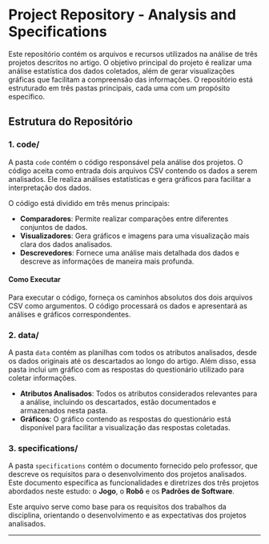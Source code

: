 # Project Repository - Analysis and Specifications

Este repositório contém os arquivos e recursos utilizados na análise de três projetos descritos no artigo. O objetivo principal do projeto é realizar uma análise estatística dos dados coletados, além de gerar visualizações gráficas que facilitam a compreensão das informações. O repositório está estruturado em três pastas principais, cada uma com um propósito específico.

## Estrutura do Repositório

### 1. **code/**
A pasta `code` contém o código responsável pela análise dos projetos. O código aceita como entrada dois arquivos CSV contendo os dados a serem analisados. Ele realiza análises estatísticas e gera gráficos para facilitar a interpretação dos dados.

O código está dividido em três menus principais:
- **Comparadores**: Permite realizar comparações entre diferentes conjuntos de dados.
- **Visualizadores**: Gera gráficos e imagens para uma visualização mais clara dos dados analisados.
- **Descrevedores**: Fornece uma análise mais detalhada dos dados e descreve as informações de maneira mais profunda.

#### Como Executar
Para executar o código, forneça os caminhos absolutos dos dois arquivos CSV como argumentos. O código processará os dados e apresentará as análises e gráficos correspondentes.

### 2. **data/**
A pasta `data` contém as planilhas com todos os atributos analisados, desde os dados originais até os descartados ao longo do artigo. Além disso, essa pasta inclui um gráfico com as respostas do questionário utilizado para coletar informações.

- **Atributos Analisados**: Todos os atributos considerados relevantes para a análise, incluindo os descartados, estão documentados e armazenados nesta pasta.
- **Gráficos**: O gráfico contendo as respostas do questionário está disponível para facilitar a visualização das respostas coletadas.

### 3. **specifications/**
A pasta `specifications` contém o documento fornecido pelo professor, que descreve os requisitos para o desenvolvimento dos projetos analisados. Este documento especifica as funcionalidades e diretrizes dos três projetos abordados neste estudo: o **Jogo**, o **Robô** e os **Padrões de Software**.

Este arquivo serve como base para os requisitos dos trabalhos da disciplina, orientando o desenvolvimento e as expectativas dos projetos analisados.

---
